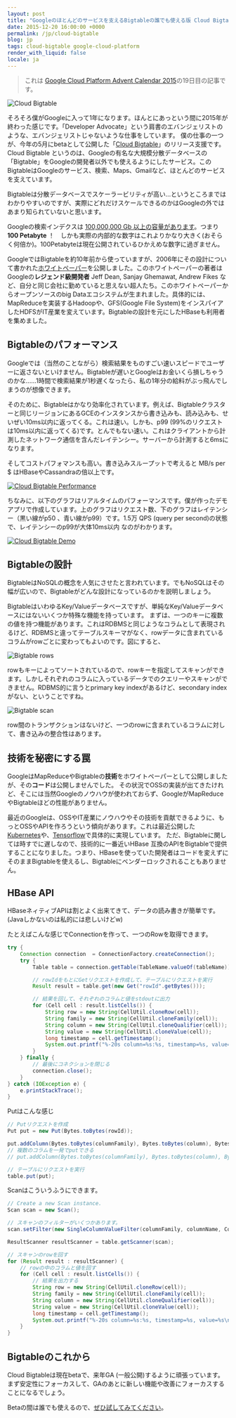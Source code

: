 ```yaml
---
layout: post
title: "Googleのほとんどのサービスを支えるBigtableの誰でも使える版 Cloud Bigtable"
date: 2015-12-20 16:00:00 +0000
permalink: /jp/cloud-bigtable
blog: jp
tags: cloud-bigtable google-cloud-platform
render_with_liquid: false
locale: ja
---
```


> これは [Google Cloud Platform Advent Calendar 2015](http://qiita.com/advent-calendar/2015/gcp)の19日目の記事です。

<img alt="Cloud Bigtable" title="Cloud Bigtable" class="align-center" src="/assets/images/746/bigtable.png">

そろそろ僕がGoogleに入って1年になります。ほんとにあっという間に2015年が終わった感じです。「Developer Advocate」という肩書のエバンジェリストのような、エバンジェリストじゃないような仕事をしています。
僕の仕事の一つが、今年の5月にbetaとして公開した「[Cloud Bigtable](https://cloud.google.com/bigtable/)」のリリース支援です。Cloud Bigtable というのは、Googleの有名な大規模分散データベースの「Bigtable」をGoogleの開発者以外でも使えるようにしたサービス。このBigtableはGoogleのサービス、検索、Maps、Gmailなど、ほとんどのサービスを支えています。

Bigtableは分散データベースでスケーラービリティが高い...というところまではわかりやすいのですが、実際にどれだけスケールできるのかはGoogleの外ではあまり知られていないと思います。

Googleの検索インデクスは [100,000,000 Gb 以上の容量があります](https://www.google.com/insidesearch/howsearchworks/crawling-indexing.html)。つまり **100 Petabyte** ！　しかも実際の内部的な数字はこれよりかなり大きく(おそらく何倍か)。100Petabyteは現在公開されているひかえめな数字に過ぎません。

GoogleではBigtableを約10年前から使っていますが、2006年にその設計について書かれた[ホワイトペーパー](http://research.google.com/archive/bigtable.html)を公開しました。このホワイトペーパーの著者はGoogleの**レジェンド級開発者** Jeff Dean, Sanjay Ghemawat, Andrew Fikes など、自分と同じ会社に勤めていると思えない超人たち。このホワイトペーパーからオープンソースのbig Dataエコシステムが生まれました。具体的には、MapReduceを実装するHadoopや、GFS(Google File System)をインスパイアしたHDFSがIT産業を変えています。Bigtableの設計を元にしたHBaseも利用者を集めました。

## Bigtableのパフォーマンス

Googleでは（当然のことながら）検索結果をものすごい速いスピードでユーザーに返さないといけません。Bigtableが遅いとGoogleはお金いくら損しちゃうのかな……1時間で検索結果が1秒遅くなったら、私の1年分の給料がぶっ飛んでしまうのが想像できます。

そのために、Bigtableはかなり効率化されています。例えば、Bigtableクラスターと同じリージョンにあるGCEのインスタンスから書き込みも、読み込みも、せいぜい10ms以内に返ってくる。これは速い。しかも、p99 (99%のリクエストは10ms以内に返ってくる)です。とんでもない速い。これはクライアントから計測したネットワーク通信を含んだレイテンシー。サーバーから計測すると6msになります。

そしてコストパフォマンスも高い。書き込みスループットで考えると MB/s per $ はHBaseやCassandraの倍以上です。

[![Cloud Bigtable Performance](/assets/images/746/big%20table%205-6%20-%20GCP.png)](/assets/images/746/big%20table%205-6%20-%20GCP.png)

ちなみに、以下のグラフはリアルタイムのパフォーマンスです。僕が作ったデモアプリで作成しています。上のグラフはリクエスト数、下のグラフはレイテンシー（黒い線がp50 、青い線がp99）です。1.5万 QPS (query per second)の状態で、レイテンシーのp99が大体10ms以内 なのがわかります。

[![Cloud Bigtable Demo](/assets/images/746/demo.png)](/assets/images/746/demo.png)

## Bigtableの設計

BigtableはNoSQLの概念を人気にさせたと言われています。でもNoSQLはその幅が広いので、Bigtableがどんな設計になっているのかを説明しましょう。

BigtableはいわゆるKey/Valueデータベースですが、単純なKey/Valueデータベースにはないいくつか特殊な機能を持っています。
まずは、一つのキーに複数の値を持つ機能があります。これはRDBMSと同じようなコラムとして表現されるけど、RDBMSと違ってテーブルスキーマがなく、rowデータに含まれているコラムがrowごとに変わってもよいのです。図にすると、

![Bigtable rows](/assets/images/746/rows.png)

rowもキーによってソートされているので、rowキーを指定してスキャンができます。しかしそれぞれのコラムに入っているデータでのクエリーやスキャンができません。RDBMS的に言うとprimary key indexがあるけど、secondary indexがない、ということですね。

![Bigtable scan](/assets/images/746/scan.png)

row間のトランザクションはないけど、一つのrowに含まれているコラムに対して、書き込みの整合性はあります。

## 技術を秘密にする罠

GoogleはMapReduceやBigtableの**技術**をホワイトペーパーとして公開しましたが、その**コード**は公開しませんでした。
その状況でOSSの実装が出てきたけれど、そこには当然Googleのノウハウが使われておらず、GoogleがMapReduceやBigtableほどの性能がありません。

最近のGoogleは、OSSやIT産業にノウハウやその技術を貢献できるように、もっとOSSやAPIを作ろうという傾向があります。これは最近公開した [Kubernetes](http://kubernetes.io/)や、[Tensorflow](http://tensorflow.io/)で具体的に実現しています。
ただ、Bigtableに関しては時すでに遅しなので、技術的に一番近いHBase 互換のAPIをBigtableで提供することになりました。つまり、HBaseを使っていた開発者はコードを変えずにそのままBigtableを使えるし、Bigtableにベンダーロックされることもありません。

## HBase API

HBaseネィティブAPIは割とよく出来てきて、データの読み書きが簡単です。 (Javaしかないのは私的には悲しいけどw)

たとえばこんな感じでConnectionを作って、一つのRowを取得できます。

```java
try {
    Connection connection  = ConnectionFactory.createConnection();
    try {
        Table table = connection.getTable(TableName.valueOf(tableName));

        // rowIdをもとにGetリクエストを作成して、テーブルにリクエストを実行
        Result result = table.get(new Get("rowId".getBytes()));

        // 結果を回して、それぞれのコラムと値をstdoutに出力
        for (Cell cell : result.listCells()) {
            String row = new String(CellUtil.cloneRow(cell));
            String family = new String(CellUtil.cloneFamily(cell));
            String column = new String(CellUtil.cloneQualifier(cell));
            String value = new String(CellUtil.cloneValue(cell));
            long timestamp = cell.getTimestamp();
            System.out.printf("%-20s column=%s:%s, timestamp=%s, value=%s\n", row, family, column, timestamp, value);
        }
    } finally {
        // 最後にコネクションを閉じる
        connection.close();
    }
} catch (IOException e) {
    e.printStackTrace();
}
```

Putはこんな感じ

```java
// Putリクエストを作成
Put put = new Put(Bytes.toBytes(rowId));

put.addColumn(Bytes.toBytes(columnFamily), Bytes.toBytes(column), Bytes.toBytes(value));
// 複数のコラムを一発でputできる
// put.addColumn(Bytes.toBytes(columnFamily), Bytes.toBytes(column), Bytes.toBytes(value));

// テーブルにリクエストを実行
table.put(put);
```

Scanはこういうふうにできます。

```java
// Create a new Scan instance.
Scan scan = new Scan();

// スキャンのフィルターがいくつかあります。
scan.setFilter(new SingleColumnValueFilter(columnFamily, columnName, CompareFilter.CompareOp.EQUAL, "mycolumn"));

ResultScanner resultScanner = table.getScanner(scan);

// スキャンのrowを回す
for (Result result : resultScanner) {
    // rowの中のコラムと値を回す
    for (Cell cell : result.listCells()) {
        // 結果を出力する
        String row = new String(CellUtil.cloneRow(cell));
        String family = new String(CellUtil.cloneFamily(cell));
        String column = new String(CellUtil.cloneQualifier(cell));
        String value = new String(CellUtil.cloneValue(cell));
        long timestamp = cell.getTimestamp();
        System.out.printf("%-20s column=%s:%s, timestamp=%s, value=%s\n", row, family, column, timestamp, value);
    }
}
```

## Bigtableのこれから

Cloud Bigtableは現在betaで、来年GA (一般公開)するように頑張っています。まず安定性にフォーカスして、GAのあとに新しい機能や改善にフォーカスすることになるでしょう。

Betaの間は誰でも使えるので、[ぜひ試してみてください](https://cloud.google.com/bigtable/)。
